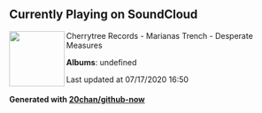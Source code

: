 ## Currently Playing on SoundCloud

[<img align="left" width="100" src="https://i1.sndcdn.com/artworks-000045200691-ce410i-t120x120.jpg">](https://soundcloud.com/cherrytreerecords/marianas-trench-desperate)

Cherrytree Records - Marianas Trench - Desperate Measures

**Albums**: undefined

Last updated at 07/17/2020 16:50

#### Generated with [20chan/github-now](https://github.com/20chan/github-now)


<!--
**20chan/20chan** is a ✨ _special_ ✨ repository because its `README.md` (this file) appears on your GitHub profile.

Here are some ideas to get you started:

- 🔭 I’m currently working on ...
- 🌱 I’m currently learning ...
- 👯 I’m looking to collaborate on ...
- 🤔 I’m looking for help with ...
- 💬 Ask me about ...
- 📫 How to reach me: ...
- 😄 Pronouns: ...
- ⚡ Fun fact: ...
-->
